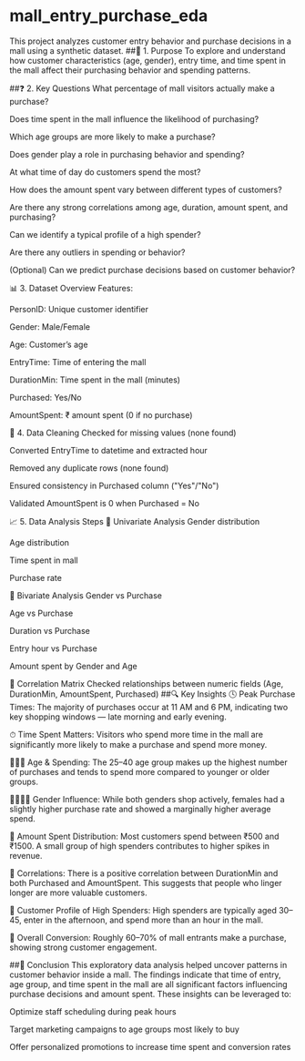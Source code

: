# mall_entry_purchase_eda
This project analyzes customer entry behavior and purchase decisions in a mall using a synthetic dataset.
##📌 1. Purpose
To explore and understand how customer characteristics (age, gender), entry time, and time spent in the mall affect their purchasing behavior and spending patterns.

##❓ 2. Key Questions
What percentage of mall visitors actually make a purchase?

Does time spent in the mall influence the likelihood of purchasing?

Which age groups are more likely to make a purchase?

Does gender play a role in purchasing behavior and spending?

At what time of day do customers spend the most?

How does the amount spent vary between different types of customers?

Are there any strong correlations among age, duration, amount spent, and purchasing?

Can we identify a typical profile of a high spender?

Are there any outliers in spending or behavior?

(Optional) Can we predict purchase decisions based on customer behavior?

📊 3. Dataset Overview
Features:

PersonID: Unique customer identifier

Gender: Male/Female

Age: Customer’s age

EntryTime: Time of entering the mall

DurationMin: Time spent in the mall (minutes)

Purchased: Yes/No

AmountSpent: ₹ amount spent (0 if no purchase)

🧹 4. Data Cleaning
Checked for missing values (none found)

Converted EntryTime to datetime and extracted hour

Removed any duplicate rows (none found)

Ensured consistency in Purchased column ("Yes"/"No")

Validated AmountSpent is 0 when Purchased = No

📈 5. Data Analysis Steps
📌 Univariate Analysis
Gender distribution

Age distribution

Time spent in mall

Purchase rate

📌 Bivariate Analysis
Gender vs Purchase

Age vs Purchase

Duration vs Purchase

Entry hour vs Purchase

Amount spent by Gender and Age

📌 Correlation Matrix
Checked relationships between numeric fields (Age, DurationMin, AmountSpent, Purchased)
##🔍 Key Insights
🕓 Peak Purchase Times:
The majority of purchases occur at 11 AM and 6 PM, indicating two key shopping windows — late morning and early evening.

⏱ Time Spent Matters:
Visitors who spend more time in the mall are significantly more likely to make a purchase and spend more money.

🧑‍🤝‍🧑 Age & Spending:
The 25–40 age group makes up the highest number of purchases and tends to spend more compared to younger or older groups.

👩‍🦱👨‍🦱 Gender Influence:
While both genders shop actively, females had a slightly higher purchase rate and showed a marginally higher average spend.

💸 Amount Spent Distribution:
Most customers spend between ₹500 and ₹1500. A small group of high spenders contributes to higher spikes in revenue.

🔁 Correlations:
There is a positive correlation between DurationMin and both Purchased and AmountSpent. This suggests that people who linger longer are more valuable customers.

🎯 Customer Profile of High Spenders:
High spenders are typically aged 30–45, enter in the afternoon, and spend more than an hour in the mall.

🛒 Overall Conversion:
Roughly 60–70% of mall entrants make a purchase, showing strong customer engagement.

##🧾 Conclusion
This exploratory data analysis helped uncover patterns in customer behavior inside a mall. The findings indicate that time of entry, age group, and time spent in the mall are all significant factors influencing purchase decisions and amount spent. These insights can be leveraged to:

Optimize staff scheduling during peak hours

Target marketing campaigns to age groups most likely to buy

Offer personalized promotions to increase time spent and conversion rates
